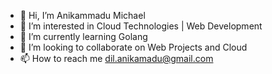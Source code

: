 - 👋 Hi, I’m Anikammadu Michael
- 👀 I’m interested in Cloud Technologies | Web Development
- 🌱 I’m currently learning Golang
- 💞️ I’m looking to collaborate on Web Projects and Cloud 
- 📫 How to reach me dil.anikamadu@gmail.com

<!---
Dilly3/Dilly3 is a ✨ special ✨ repository because its `README.md` (this file) appears on your GitHub profile.
You can click the Preview link to take a look at your changes.
--->
